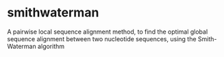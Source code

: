 # smithwaterman
A pairwise local sequence alignment method, to find the optimal global sequence alignment between two nucleotide sequences, using the Smith-Waterman algorithm

